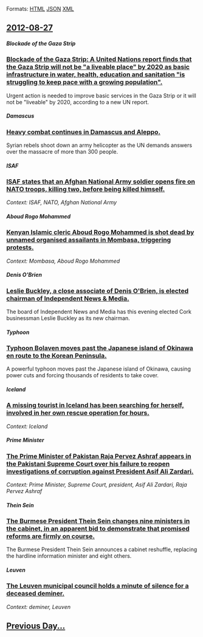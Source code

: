 
Formats: [HTML](2012/08/27/index.html)  [JSON](2012/08/27/index.json)  [XML](2012/08/27/index.xml)  

## [2012-08-27](/news/2012/08/27/index.md)

##### Blockade of the Gaza Strip
### [Blockade of the Gaza Strip: A United Nations report finds that the Gaza Strip will not be "a liveable place" by 2020 as basic infrastructure in water, health, education and sanitation "is struggling to keep pace with a growing population". ](/news/2012/08/27/blockade-of-the-gaza-strip-a-united-nations-report-finds-that-the-gaza-strip-will-not-be-a-liveable-place-by-2020-as-basic-infrastructure.md)
Urgent action is needed to improve basic services in the Gaza Strip or it will not be &quot;liveable&quot; by 2020, according to a new UN report.

##### Damascus
### [Heavy combat continues in Damascus and Aleppo. ](/news/2012/08/27/heavy-combat-continues-in-damascus-and-aleppo.md)
Syrian rebels shoot down an army helicopter as the UN demands answers over the massacre of more than 300 people.

##### ISAF
### [ISAF states that an Afghan National Army soldier opens fire on NATO troops, killing two, before being killed himself. ](/news/2012/08/27/isaf-states-that-an-afghan-national-army-soldier-opens-fire-on-nato-troops-killing-two-before-being-killed-himself.md)
_Context: ISAF, NATO, Afghan National Army_

##### Aboud Rogo Mohammed
### [Kenyan Islamic cleric Aboud Rogo Mohammed is shot dead by unnamed organised assailants in Mombasa, triggering protests. ](/news/2012/08/27/kenyan-islamic-cleric-aboud-rogo-mohammed-is-shot-dead-by-unnamed-organised-assailants-in-mombasa-triggering-protests.md)
_Context: Mombasa, Aboud Rogo Mohammed_

##### Denis O'Brien
### [Leslie Buckley, a close associate of Denis O'Brien, is elected chairman of Independent News & Media. ](/news/2012/08/27/leslie-buckley-a-close-associate-of-denis-o-brien-is-elected-chairman-of-independent-news-media.md)
The board of Independent News and Media has this evening elected Cork businessman Leslie Buckley as its new chairman.

##### Typhoon
### [Typhoon Bolaven moves past the Japanese island of Okinawa en route to the Korean Peninsula. ](/news/2012/08/27/typhoon-bolaven-moves-past-the-japanese-island-of-okinawa-en-route-to-the-korean-peninsula.md)
A powerful typhoon moves past the Japanese island of Okinawa, causing power cuts and forcing thousands of residents to take cover.

##### Iceland
### [A missing tourist in Iceland has been searching for herself, involved in her own rescue operation for hours. ](/news/2012/08/27/a-missing-tourist-in-iceland-has-been-searching-for-herself-involved-in-her-own-rescue-operation-for-hours.md)
_Context: Iceland_

##### Prime Minister
### [The Prime Minister of Pakistan Raja Pervez Ashraf appears in the Pakistani Supreme Court over his failure to reopen investigations of corruption against President Asif Ali Zardari. ](/news/2012/08/27/the-prime-minister-of-pakistan-raja-pervez-ashraf-appears-in-the-pakistani-supreme-court-over-his-failure-to-reopen-investigations-of-corrup.md)
_Context: Prime Minister, Supreme Court, president, Asif Ali Zardari, Raja Pervez Ashraf_

##### Thein Sein
### [The Burmese President Thein Sein changes nine ministers in the cabinet, in an apparent bid to demonstrate that promised reforms are firmly on course. ](/news/2012/08/27/the-burmese-president-thein-sein-changes-nine-ministers-in-the-cabinet-in-an-apparent-bid-to-demonstrate-that-promised-reforms-are-firmly-o.md)
The Burmese President Thein Sein announces a cabinet reshuffle, replacing the hardline information minister and eight others.

##### Leuven
### [The Leuven municipal council holds a minute of silence for a deceased deminer. ](/news/2012/08/27/the-leuven-municipal-council-holds-a-minute-of-silence-for-a-deceased-deminer.md)
_Context: deminer, Leuven_

## [Previous Day...](/news/2012/08/26/index.md)

